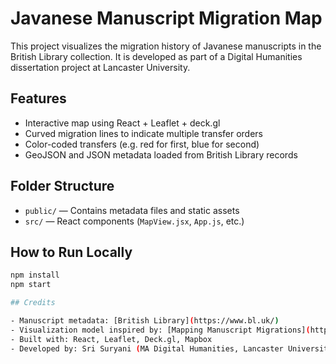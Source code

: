# Javanese Manuscript Migration Map

This project visualizes the migration history of Javanese manuscripts in the British Library collection. It is developed as part of a Digital Humanities dissertation project at Lancaster University.

## Features
- Interactive map using React + Leaflet + deck.gl
- Curved migration lines to indicate multiple transfer orders
- Color-coded transfers (e.g. red for first, blue for second)
- GeoJSON and JSON metadata loaded from British Library records

## Folder Structure
- `public/` — Contains metadata files and static assets
- `src/` — React components (`MapView.jsx`, `App.js`, etc.)

## How to Run Locally
```bash
npm install
npm start

## Credits

- Manuscript metadata: [British Library](https://www.bl.uk/)
- Visualization model inspired by: [Mapping Manuscript Migrations](https://mappingmanuscriptmigrations.org/)
- Built with: React, Leaflet, Deck.gl, Mapbox
- Developed by: Sri Suryani (MA Digital Humanities, Lancaster University)

